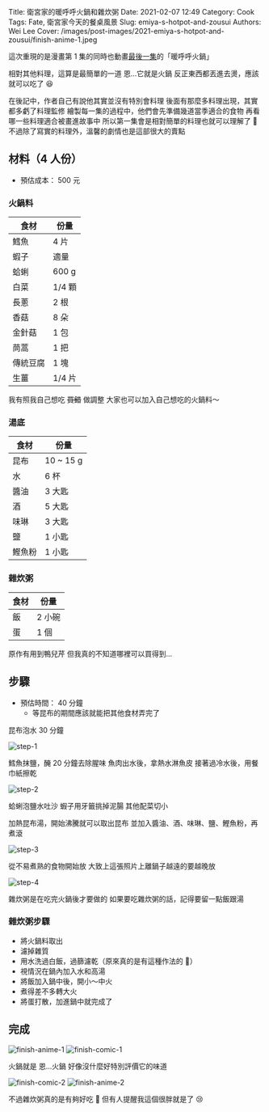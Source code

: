 Title: 衛宮家的暖呼呼火鍋和雜炊粥
Date: 2021-02-07 12:49
Category: Cook
Tags: Fate, 衛宮家今天的餐桌風景
Slug: emiya-s-hotpot-and-zousui
Authors: Wei Lee
Cover: /images/post-images/2021-emiya-s-hotpot-and-zousui/finish-anime-1.jpeg

這次重現的是漫畫第 1 集的同時也動畫[最後一集](https://ani.gamer.com.tw/animeVideo.php?sn=16739)的「暖呼呼火鍋」

<!--more-->

相對其他料理，這算是最簡單的一道
恩...它就是火鍋
反正東西都丟進去燙，應該就可以吃了 😆

在後記中，作者自己有說他其實並沒有特別會料理
後面有那麼多料理出現，其實都多虧了料理監修
繪製每一集的過程中，他們會先準備幾道當季適合的食物
再看哪一些料理適合被畫進故事中
所以第一集會是相對簡單的料理也就可以理解了 🤔
不過除了寫實的料理外，溫馨的劇情也是這部很大的賣點

## 材料（4 人份）
* 預估成本： 500 元

### 火鍋料

| 食材 | 份量 |
| --- | --- |
| 鱈魚 | 4 片 |
| 蝦子 | 適量 |
| 蛤蜊 | 600 g |
| 白菜 | 1/4 顆 |
| 長蔥 | 2 根 |
| 香菇 | 8 朵 |
| 金針菇 | 1 包 |
| 茼蒿 | 1 把 |
| 傳統豆腐 | 1 塊 |
| 生薑 | 1/4 片 |

我有照我自己想吃 ~~買錯~~ 做調整
大家也可以加入自己想吃的火鍋料～

### 湯底

| 食材 | 份量 |
| --- | --- |
| 昆布 | 10 ~ 15 g |
| 水 | 6 杯 |
| 醬油 | 3 大匙 |
| 酒 | 5 大匙 |
| 味琳 | 3 大匙 |
| 鹽 | 1 小匙 |
| 鰹魚粉 | 1 小匙 |

### 雜炊粥

| 食材 | 份量 |
| --- | --- |
| 飯 | 2 小碗 |
| 蛋 | 1 個 |

原作有用到鴨兒芹
但我真的不知道哪裡可以買得到...

## 步驟
* 預估時間： 40 分鐘
    * 等昆布的期間應該就能把其他食材弄完了

昆布泡水 30 分鐘

![step-1]({static}/images/post-images/2021-emiya-s-hotpot-and-zousui/step-1.jpeg)

鱈魚抹鹽，醃 20 分鐘去除腥味
魚肉出水後，拿熱水淋魚皮
接著過冷水後，用餐巾紙擦乾

![step-2]({static}/images/post-images/2021-emiya-s-hotpot-and-zousui/step-2.jpeg)

蛤蜊泡鹽水吐沙
蝦子用牙籤挑掉泥腸
其他配菜切小

加熱昆布湯，開始沸騰就可以取出昆布
並加入醬油、酒、味琳、鹽、鰹魚粉，再煮滾

![step-3]({static}/images/post-images/2021-emiya-s-hotpot-and-zousui/step-3.jpeg)

從不易煮熟的食物開始放
大致上這張照片上離鍋子越遠的要越晚放

![step-4]({static}/images/post-images/2021-emiya-s-hotpot-and-zousui/step-4.jpeg)

雜炊粥是在吃完火鍋後才要做的
如果要吃雜炊粥的話，記得要留一點飯跟湯

### 雜炊粥步驟
* 將火鍋料取出
* 濾掉雜質
* 用水洗過白飯，過篩濾乾（原來真的是有這種作法的 🤔）
* 視情況在鍋內加入水和高湯
* 將飯加入鍋中後，開小～中火
* 煮得差不多轉大火
* 將蛋打散，加進鍋中就完成了

## 完成
![finish-anime-1]({static}/images/post-images/2021-emiya-s-hotpot-and-zousui/finish-anime-1.jpeg)
![finish-comic-1]({static}/images/post-images/2021-emiya-s-hotpot-and-zousui/finish-comic-1.jpeg)

火鍋就是
恩...火鍋
好像沒什麼好特別評價它的味道

![finish-comic-2]({static}/images/post-images/2021-emiya-s-hotpot-and-zousui/finish-comic-2.jpeg)
![finish-anime-2]({static}/images/post-images/2021-emiya-s-hotpot-and-zousui/finish-anime-2.jpeg)

不過雜炊粥真的是有夠好吃 🤩
但有人提醒我這個很胖就是了 😢
